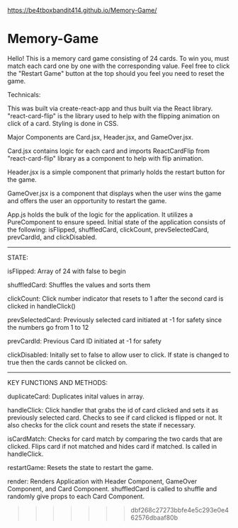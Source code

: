 https://be4tboxbandit414.github.io/Memory-Game/

# Memory-Game

Hello! This is a memory card game consisting of 24 cards. To win you, must match each card one by one with the corresponding value. Feel free to click the "Restart Game" button at the top should you feel you need to reset the game. 

Technicals:

This was built via create-react-app and thus built via the React library. "react-card-flip" is the library used to help with the flipping animation on click of a card. Styling is done in CSS. 



Major Components are Card.jsx, Header.jsx, and GameOver.jsx. 

Card.jsx contains logic for each card and imports ReactCardFlip from "react-card-flip" library as a component to help with flip animation.

Header.jsx is a simple component that primarly holds the restart button for the game. 

GameOver.jsx is a component that displays when the user wins the game and offers the user an opportunity to restart the game.



App.js holds the bulk of the logic for the application. It utilizes a PureComponent to ensure speed. Initial state of the application 
consists of the following: isFlipped, shuffledCard, clickCount, prevSelectedCard, prevCardId, and clickDisabled.


________________________________________________________________________________________________________________________________________
STATE:

isFlipped: Array of 24 with false to begin

shuffledCard: Shuffles the values and sorts them

clickCount: Click number indicator that resets to 1 after the second card is clicked in handleClick()

prevSelectedCard: Previously selected card initiated at -1 for safety since the numbers go from 1 to 12

prevCardId: Previous Card ID initiated at -1 for safety

clickDisabled: Initally set to false to allow user to click. If state is changed to true then the cards cannot be clicked on.
________________________________________________________________________________________________________________________________________

KEY FUNCTIONS AND METHODS:

duplicateCard: Duplicates inital values in array.

handleClick: Click handler that grabs the id of card clicked and sets it as previously selected card. Checks to see if card clicked is flipped or not. It also checks for the click count and resets the state if necessary. 

isCardMatch: Checks for card match by comparing the two cards that are clicked. Flips card if not matched and hides card if matched. Is called in handleClick.

restartGame: Resets the state to restart the game.

render: Renders Application with Header Component, GameOver Component, and Card Component. shuffledCard is called to shuffle and randomly give props to each Card Component.
>>>>>>> dbf268c27273bbfe4e5c293e0e462576dbaaf80b
